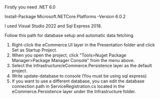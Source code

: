 Firstly you need .NET 6.0

Install-Package Microsoft.NETCore.Platforms -Version 6.0.2

I used Visual Studio 2022 and Sql Express 2018.

Follow this path for database setup and automatic data fetching.
1) Right-click the eCommerce.UI layer in the Presentation folder and click Set as Startup Project.
2) When you open the project, click "Tools>Nuget Package Manager>Package Manager Console" from the menu above.
3) Select the Infrastructure/eCommerce.Persistence layer as the default project.
4) Write update-database to console (You must be using sql express)
5) If you want to use a different database, you can edit the database connection path in 
ServiceRegistration.cs located in the eCommerce.Persistence layer under the Infrastructure folder.
